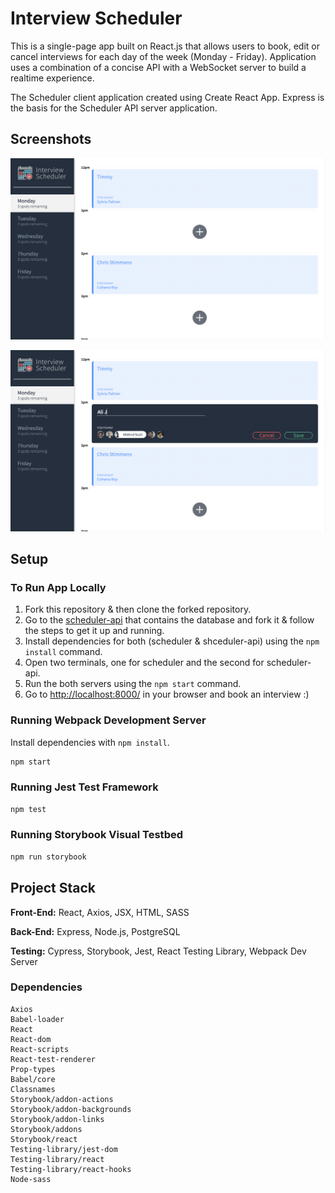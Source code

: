 # Interview Scheduler

This is a single-page app built on React.js that allows users to book, edit or cancel interviews for each day of the week (Monday - Friday). Application uses a combination of a concise API with a WebSocket server to build a realtime experience.

The Scheduler client application created using Create React App. Express is the basis for the Scheduler API server application.

## Screenshots

![ ](https://github.com/belalelmi/Scheduler/blob/production/public/images/main.png?raw=true)

![ ](https://github.com/belalelmi/Scheduler/blob/production/public/images/addAppointment.png?raw=true)

## Setup

### To Run App Locally

1. Fork this repository & then clone the forked repository.
2. Go to the [scheduler-api](https://github.com/belalelmi/scheduler-api) that contains the database and fork it & follow the steps to get it up and running.
3. Install dependencies for both (scheduler & shceduler-api) using the `npm install` command.
4. Open two terminals, one for scheduler and the second for scheduler-api.
5. Run the both servers using the `npm start` command.
6. Go to <http://localhost:8000/> in your browser and book an interview :)

### Running Webpack Development Server

Install dependencies with `npm install`.

```sh
npm start
```

### Running Jest Test Framework

```sh
npm test
```

### Running Storybook Visual Testbed

```sh
npm run storybook
```

## Project Stack

**Front-End:** React, Axios, JSX, HTML, SASS

**Back-End:** Express, Node.js, PostgreSQL

**Testing:** Cypress, Storybook, Jest, React Testing Library, Webpack Dev Server

### Dependencies

```
Axios
Babel-loader
React
React-dom
React-scripts
React-test-renderer
Prop-types
Babel/core
Classnames
Storybook/addon-actions
Storybook/addon-backgrounds
Storybook/addon-links
Storybook/addons
Storybook/react
Testing-library/jest-dom
Testing-library/react
Testing-library/react-hooks
Node-sass
```
